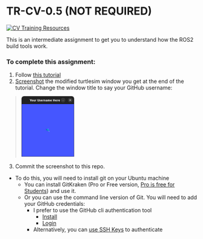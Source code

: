 # TR-CV-0.5 (NOT REQUIRED)

[![CV Training Resources](https://img.shields.io/badge/CV-%20Training%20Resources-eac817?labelColor=2a77a2&style=for-the-badge)](https://github.com/Triton-Robotics-Training/TR-CV-0/blob/main/resources.md)


This is an intermediate assignment to get you to understand how the ROS2 build tools work.

### To complete this assignment:

1. Follow [this tutorial](https://docs.ros.org/en/humble/Tutorials/Beginner-Client-Libraries/Creating-A-Workspace/Creating-A-Workspace.html)
2. [Screenshot](https://help.ubuntu.com/stable/ubuntu-help/screen-shot-record.html) the modified turtlesim window you get at the end of the tutorial. Change the window title to say your GitHub username:

> <img src="yourusernamehere.png" style="width: 30%">

3. Commit the screenshot to this repo.
  - To do this, you will need to install git on your Ubuntu machine
    - You can install GitKraken (Pro or Free version, [Pro is free for Students](https://help.gitkraken.com/gitkraken-client/gitkraken-edu-pack/)) and use it.
    - Or you can use the command line version of Git. You will need to add your GitHub credentials:
      - I prefer to use the GitHub cli authentication tool
        - [Install](https://github.com/cli/cli/blob/trunk/docs/install_linux.md)
        - [Login](https://cli.github.com/manual/gh_auth_login)
      - Alternatively, you can [use SSH Keys](https://docs.github.com/en/authentication/connecting-to-github-with-ssh/generating-a-new-ssh-key-and-adding-it-to-the-ssh-agent) to authenticate
